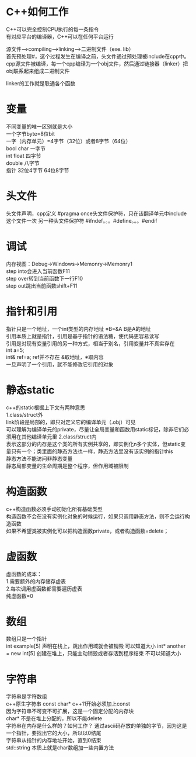 # C++如何工作
C++可以完全控制CPU执行的每一条指令  
有对应平台的编译器，C++可以在任何平台运行  

源文件-->compiling-->linking-->二进制文件（exe. lib）  
首先预处理#，这个过程发生在编译之前，头文件通过预处理被include在cpp中。cpp源文件被编译，每一个cpp编译为一个obj文件，然后通过链接器（linker）把obj联系起来组成二进制文件  
 
linker的工作就是联通各个函数  

# 变量
不同变量的唯一区别就是大小  
一个字节byte=8位bit  
一字（内存单元）=4字节（32位）或者8字节（64位）  
bool char 一字节  
int float 四字节  
double 八字节  
指针 32位4字节 64位8字节  

# 头文件
头文件声明，cpp定义
#pragma once头文件保护符，只在该翻译单元中include这个文件一次
另一种头文件保护符 #ifndef。。。#define。。。#endif

# 调试
内存视图：Debug->Windows->Memonry->Memonry1  
step into会进入当前函数F11   
step over转到当前函数下一行F10  
step out跳出当前函数shift+F11  

# 指针和引用
指针只是一个地址，一个int类型的内存地址
 ※B=&A B是A的地址  
引用本质上就是指针，引用是基于指针的语法糖，使代码更容易读写  
引用是对现有变量引用的另一种方式，相当于别名，引用变量并不真实存在  
int a=5;  
int& ref=a; ref并不存在
&取地址，※取内容  
一旦声明了一个引用，就不能修改它引用的对象  

# 静态static
c++的static根据上下文有两种意思  
1.class/struct外   
 link阶段是局部的，即只对定义它的编译单元（.obj）可见  
 可以理解为编译单元的private，尽量让全局变量和函数用static标记，除非它们必须用在其他编译单元里
2.class/struct内  
 表示这部分的内存是这个类的所有实例共享的，即实例化n多个实体，但static变量只有一个；类里面的静态方法也一样，静态方法里没有该实例的指针this  
静态方法不能访问非静态变量  
静态局部变量的生命周期是整个程序，但作用域被限制

# 构造函数
c++构造函数必须手动初始化所有基础类型  
构造函数不会在没有实例化对象的时候运行，如果只调用静态方法，则不会运行构造函数  
如果不希望类被实例化可以把构造函数private，或者构造函数=delete；

# 虚函数
虚函数的成本：  
1.需要额外的内存储存虚表  
2.每次调用虚函数都需要遍历虚表  
纯虚函数=0  

# 数组
数组只是一个指针  
int example[5] 声明在栈上，跳出作用域就会被销毁 可以知道大小
int* another = new int[5] 创建在堆上，只能主动销毁或者存活到程序结束 不可以知道大小 

# 字符串  
字符串是字符数组  
c++原生字符串 const char* c++11开始必须加上const  
因为字符串不可变不可扩展，这是一个固定分配的内存块  
char* 不是在堆上分配的，所以不能delete  
字符串在内存是什么样的？如何工作？ 
通过ascii码存放的单独的字节，因为这是一个指针，要找出它的大小，所以以0结尾  
字符串从指针的内存地址开始，直到0结束  
std::string 本质上就是char数组加一些内置方法  
